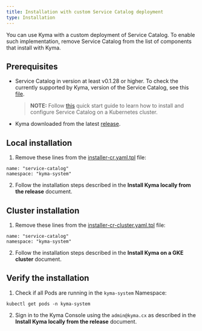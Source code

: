 ```yaml
---
title: Installation with custom Service Catalog deployment
type: Installation
---
```


You can use Kyma with a custom deployment of Service Catalog. To enable such implementation, remove Service Catalog from the list of components that install with Kyma.

## Prerequisites

- Service Catalog in version at least v0.1.28 or higher. To check the currently supported by Kyma, version of the Service Catalog, see this [file](../../../resources/service-catalog/charts/catalog/values.yaml).
  >**NOTE:** Follow [this](https://kubernetes.io/docs/tasks/service-catalog/) quick start guide to learn how to install and configure Service Catalog on a Kubernetes cluster.

- Kyma downloaded from the latest [release](https://github.com/kyma-project/kyma/releases).

## Local installation

1. Remove these lines from the [installer-cr.yaml.tpl](../../../installation/resources/installer-cr.yaml.tpl) file:
  ```
  name: "service-catalog"
  namespace: "kyma-system"
  ```
2. Follow the installation steps described in the **Install Kyma locally from the release** document.

## Cluster installation

1. Remove these lines from the [installer-cr-cluster.yaml.tpl](../../../installation/resources/installer-cr-cluster.yaml.tpl) file:
  ```
  name: "service-catalog"
  namespace: "kyma-system"
  ```
2. Follow the installation steps described in the **Install Kyma on a GKE cluster** document.

## Verify the installation

1. Check if all Pods are running in the `kyma-system` Namespace:
  ```
  kubectl get pods -n kyma-system
  ```
2. Sign in to the Kyma Console using the `admin@kyma.cx` as described in the **Install Kyma locally from the release** document.
